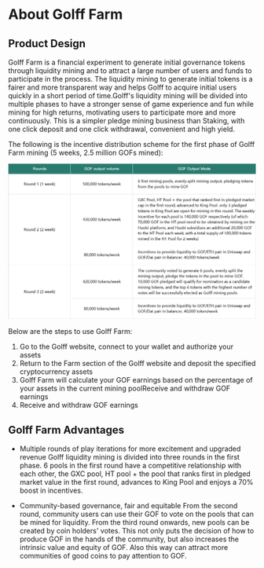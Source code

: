# About Golff Farm

## Product Design

Golff Farm is a financial experiment to generate initial governance tokens through liquidity mining and to attract a large number of users and funds to participate in the process. The liquidity mining to generate initial tokens is a fairer and more transparent way and helps Golff to acquire initial users quickly in a short period of time.Golff's liquidity mining will be divided into multiple phases to have a stronger sense of game experience and fun while mining for high returns, motivating users to participate more and more continuously. This is a simpler pledge mining business than Staking, with one click deposit and one click withdrawal, convenient and high yield.

The following is the incentive distribution scheme for the first phase of Golff Farm mining (5 weeks, 2.5 million GOFs mined):

![image](images/aboutFarm/1.png ':size=700')

Below are the steps to use Golff Farm: 

1. Go to the Golff website, connect to your wallet and authorize your assets
2. Return to the Farm section of the Golff website and deposit the specified cryptocurrency assets
3. Golff Farm will calculate your GOF earnings based on the percentage of your assets in the current mining poolReceive and withdraw GOF earnings
4. Receive and withdraw GOF earnings

## Golff Farm Advantages

- Multiple rounds of play iterations for more excitement and upgraded revenue Golff liquidity mining is divided into three rounds in the first phase. 6 pools in the first round have a competitive relationship with each other, the GXC pool, HT pool + the pool that ranks first in pledged market value in the first round, advances to King Pool and enjoys a 70% boost in incentives.

- Community-based governance, fair and equitable From the second round, community users can use their GOF to vote on the pools that can be mined for liquidity. From the third round onwards, new pools can be created by coin holders' votes. This not only puts the decision of how to produce GOF in the hands of the community, but also increases the intrinsic value and equity of GOF. Also this way can attract more communities of good coins to pay attention to GOF.